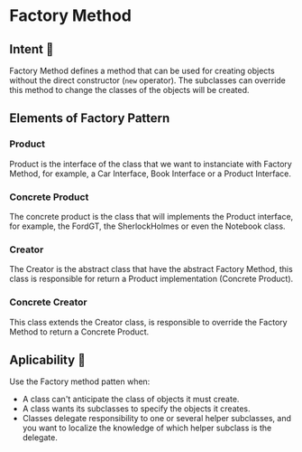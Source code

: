 # Factory Method

## Intent :dart:

Factory Method defines a method that can be used for creating objects without the direct constructor
(```new``` operator). The subclasses can override this method to change the classes of the objects 
will be created.

## Elements of Factory Pattern 

### Product

Product is the interface of the class that we want to instanciate with Factory Method, for example, a Car Interface, Book Interface or a Product Interface.

### Concrete Product 

The concrete product is the class that will implements the Product interface, for example, the FordGT, the SherlockHolmes or even the Notebook class.

### Creator

The Creator is the abstract class that have the abstract Factory Method, this class is responsible for return a Product implementation (Concrete Product).

### Concrete Creator

This class extends the Creator class, is responsible to override the Factory Method to return a Concrete Product.

## Aplicability :memo:

Use the Factory method patten when:

* A class can't anticipate the class of objects it must create.
* A class wants its subclasses to specify the objects it creates.
* Classes delegate responsibility to one or several helper subclasses, and you want to localize the knowledge of which helper subclass is the delegate.
